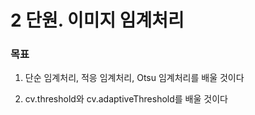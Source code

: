# 2 단원. 이미지 임계처리

### 목표

1. 단순 임계처리, 적응 임계처리, Otsu 임계처리를 배울 것이다

2. cv.threshold와 cv.adaptiveThreshold를 배울 것이다